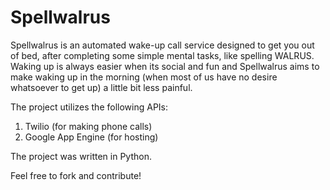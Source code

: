# Spellwalrus

Spellwalrus is an automated wake-up call service designed to get you out of bed, after completing some simple mental tasks, like spelling WALRUS. Waking up is always easier when its social and fun and Spellwalrus aims to make waking up in the morning (when most of us have no desire whatsoever to get up) a little bit less painful.

The project utilizes the following APIs:

  1.  Twilio (for making phone calls)
  2.  Google App Engine (for hosting)

The project was written in Python.

Feel free to fork and contribute!